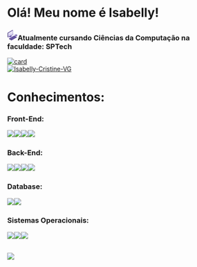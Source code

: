 

<h1>Olá! Meu nome é Isabelly!</h1>
<h3><img src="assets/3d-computer.png">Atualmente cursando Ciências da Computação na faculdade: SPTech</h3>

[![card](https://github-readme-stats.vercel.app/api?username=Isabelly-Cristine-VG&theme=midnight-purple&show_icons=true)](https://github.com/anuraghazra/github-readme-stats)
<br>
[![Isabelly-Cristine-VG](https://github-readme-stats.vercel.app/api/top-langs/?username=Isabelly-Cristine-VG&layout=compact&theme=midnight-purple)](https://github.com/anuraghazra/github-readme-stats)

 
 
 <h1>Conhecimentos:</h1>
 
### Front-End:
<img src="https://img.shields.io/badge/HTML-E34F26?style=for-the-badge&logo=html5&logoColor=white"><img src="https://img.shields.io/badge/CSS3-1572B6?style=for-the-badge&logo=css3&logoColor=white"><img src="https://img.shields.io/badge/JavaScript-323330?style=for-the-badge&logo=javascript&logoColor=F7DF1E"><img src="https://img.shields.io/badge/Bootstrap-563D7C?style=for-the-badge&logo=bootstrap&logoColor=white"> 

### Back-End:
<img src="https://img.shields.io/badge/Java-ED8B00?style=for-the-badge&logo=java&logoColor=white"><img src="https://img.shields.io/badge/Python-FFD43B?style=for-the-badge&logo=python&logoColor=blue"><img src="https://img.shields.io/badge/R-276DC3?style=for-the-badge&logo=r&logoColor=white"><img src="https://img.shields.io/badge/C%2B%2B-00599C?style=for-the-badge&logo=c%2B%2B&logoColor=white">

### Database:
<img src="https://img.shields.io/badge/MySQL-005C84?style=for-the-badge&logo=mysql&logoColor=white"><img src="	https://img.shields.io/badge/MySQL-005C84?style=for-the-badge&logo=mysql&logoColor=white">


### Sistemas Operacionais:

<img src="https://img.shields.io/badge/Windows-0078D6?style=for-the-badge&logo=windows&logoColor=white"><img src="https://img.shields.io/badge/Linux-FCC624?style=for-the-badge&logo=linux&logoColor=black"><img src="https://img.shields.io/badge/Ubuntu-E95420?style=for-the-badge&logo=ubuntu&logoColor=white">

   
   ##
 <div>
   <a href = "mailto:isa.cris.vgodoi@gmail.com"><img src="https://img.shields.io/badge/-Gmail-%23333?style=for-the-badge&logo=gmail&logoColor=white" target="_blank">      </a>
 </div>
